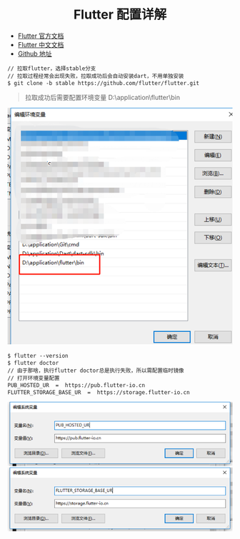 <h1 align="center">Flutter 配置详解</h1>

* [Flutter 官方文档](https://flutter.dev/docs)
* [Flutter 中文文档](https://flutter-io.cn/docs)
* [Github 地址](https://github.com/flutter/flutter)
```
// 拉取flutter，选择stable分支
// 拉取过程经常会出现失败，拉取成功后会自动安装dart，不用单独安装
$ git clone -b stable https://github.com/flutter/flutter.git
```
> 拉取成功后需要配置环境变量  D:\application\flutter\bin  

![](../images/flutter_path.png)

```
$ flutter --version
$ flutter doctor
// 由于那啥，执行flutter doctor总是执行失败，所以需配置临时镜像
// 打开环境变量配置
PUB_HOSTED_UR  =  https://pub.flutter-io.cn
FLUTTER_STORAGE_BASE_UR  =  https://storage.flutter-io.cn
```
![](../images/flutter_path1.png)
![](../images/flutter_path2.png)

